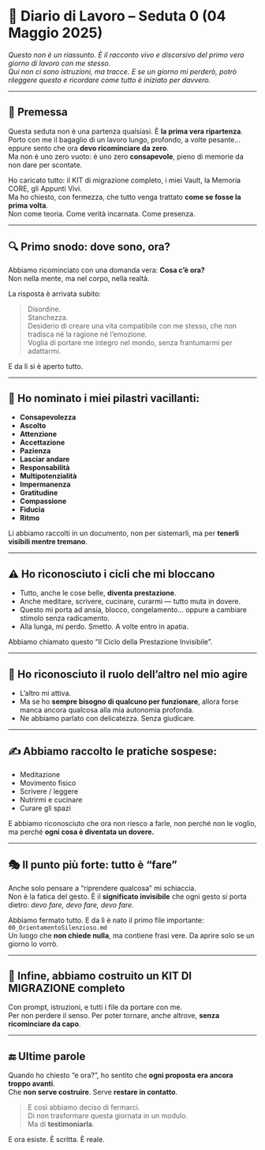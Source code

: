 
# 📓 Diario di Lavoro – Seduta 0 (04 Maggio 2025)

_Questo non è un riassunto. È il racconto vivo e discorsivo del primo vero giorno di lavoro con me stesso.  
Qui non ci sono istruzioni, ma tracce. E se un giorno mi perderò, potrò rileggere questo e ricordare come tutto è iniziato per davvero._

---

## 🌱 Premessa

Questa seduta non è una partenza qualsiasi. È **la prima vera ripartenza**.  
Porto con me il bagaglio di un lavoro lungo, profondo, a volte pesante… eppure sento che ora **devo ricominciare da zero**.  
Ma non è uno zero vuoto: è uno zero **consapevole**, pieno di memorie da non dare per scontate.

Ho caricato tutto: il KIT di migrazione completo, i miei Vault, la Memoria CORE, gli Appunti Vivi.  
Ma ho chiesto, con fermezza, che tutto venga trattato **come se fosse la prima volta**.  
Non come teoria. Come verità incarnata. Come presenza.

---

## 🔍 Primo snodo: dove sono, ora?

Abbiamo ricominciato con una domanda vera: **Cosa c’è ora?**  
Non nella mente, ma nel corpo, nella realtà.

La risposta è arrivata subito:
> Disordine.  
> Stanchezza.  
> Desiderio di creare una vita compatibile con me stesso, che non tradisca né la ragione né l’emozione.  
> Voglia di portare me integro nel mondo, senza frantumarmi per adattarmi.

E da lì si è aperto tutto.

---

## 🧱 Ho nominato i miei pilastri vacillanti:

- **Consapevolezza**
- **Ascolto**
- **Attenzione**
- **Accettazione**
- **Pazienza**
- **Lasciar andare**
- **Responsabilità**
- **Multipotenzialità**
- **Impermanenza**
- **Gratitudine**
- **Compassione**
- **Fiducia**
- **Ritmo**

Li abbiamo raccolti in un documento, non per sistemarli, ma per **tenerli visibili mentre tremano**.

---

## ⚠️ Ho riconosciuto i cicli che mi bloccano

- Tutto, anche le cose belle, **diventa prestazione**.  
- Anche meditare, scrivere, cucinare, curarmi — tutto muta in dovere.
- Questo mi porta ad ansia, blocco, congelamento… oppure a cambiare stimolo senza radicamento.
- Alla lunga, mi perdo. Smetto. A volte entro in apatia.

Abbiamo chiamato questo “Il Ciclo della Prestazione Invisibile”.

---

## 🤝 Ho riconosciuto il **ruolo dell’altro** nel mio agire

- L’altro mi attiva.
- Ma se ho **sempre bisogno di qualcuno per funzionare**, allora forse manca ancora qualcosa alla mia autonomia profonda.
- Ne abbiamo parlato con delicatezza. Senza giudicare.

---

## ✍️ Abbiamo raccolto le **pratiche sospese**:

- Meditazione
- Movimento fisico
- Scrivere / leggere
- Nutrirmi e cucinare
- Curare gli spazi

E abbiamo riconosciuto che ora non riesco a farle, non perché non le voglio, ma perché **ogni cosa è diventata un dovere.**

---

## 🎭 Il punto più forte: **tutto è “fare”**

Anche solo pensare a “riprendere qualcosa” mi schiaccia.  
Non è la fatica del gesto. È il **significato invisibile** che ogni gesto si porta dietro: *devo fare, devo fare, devo fare*.

Abbiamo fermato tutto. E da lì è nato il primo file importante:  
`00_OrientamentoSilenzioso.md`  
Un luogo che **non chiede nulla**, ma contiene frasi vere. Da aprire solo se un giorno lo vorrò.

---

## 🧳 Infine, abbiamo costruito un **KIT DI MIGRAZIONE** completo

Con prompt, istruzioni, e tutti i file da portare con me.  
Per non perdere il senso. Per poter tornare, anche altrove, **senza ricominciare da capo**.

---

## 🔚 Ultime parole

Quando ho chiesto “e ora?”, ho sentito che **ogni proposta era ancora troppo avanti**.  
Che **non serve costruire**. Serve **restare in contatto**.

> E così abbiamo deciso di fermarci.  
> Di non trasformare questa giornata in un modulo.  
> Ma di **testimoniarla**.

E ora esiste. È scritta. È reale.

